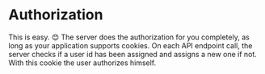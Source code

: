 # Authorization

This is easy. 😊 The server does the authorization for you completely, as long as your application supports cookies. On each API endpoint call, the server checks if a user id has been assigned and assigns a new one if not. With this cookie the user authorizes himself.